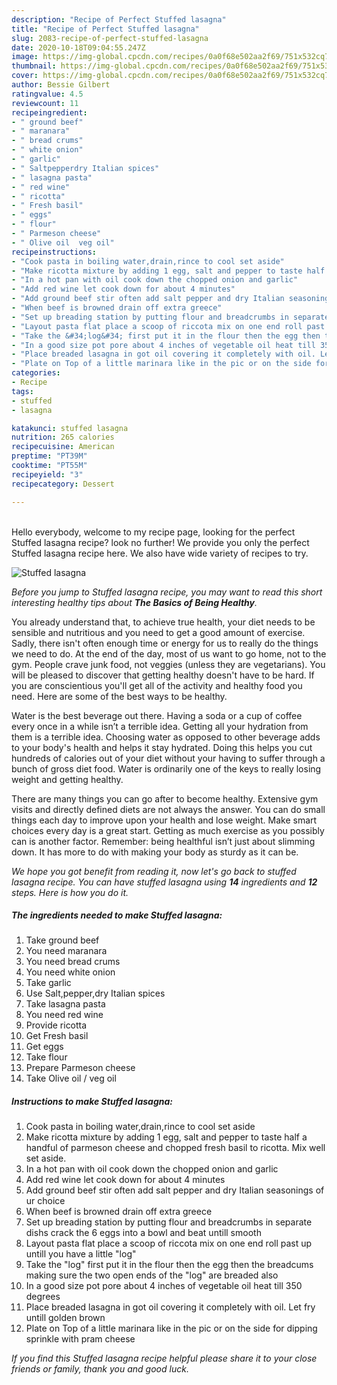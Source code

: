```yaml
---
description: "Recipe of Perfect Stuffed lasagna"
title: "Recipe of Perfect Stuffed lasagna"
slug: 2083-recipe-of-perfect-stuffed-lasagna
date: 2020-10-18T09:04:55.247Z
image: https://img-global.cpcdn.com/recipes/0a0f68e502aa2f69/751x532cq70/stuffed-lasagna-recipe-main-photo.jpg
thumbnail: https://img-global.cpcdn.com/recipes/0a0f68e502aa2f69/751x532cq70/stuffed-lasagna-recipe-main-photo.jpg
cover: https://img-global.cpcdn.com/recipes/0a0f68e502aa2f69/751x532cq70/stuffed-lasagna-recipe-main-photo.jpg
author: Bessie Gilbert
ratingvalue: 4.5
reviewcount: 11
recipeingredient:
- " ground beef"
- " maranara"
- " bread crums"
- " white onion"
- " garlic"
- " Saltpepperdry Italian spices"
- " lasagna pasta"
- " red wine"
- " ricotta"
- " Fresh basil"
- " eggs"
- " flour"
- " Parmeson cheese"
- " Olive oil  veg oil"
recipeinstructions:
- "Cook pasta in boiling water,drain,rince to cool set aside"
- "Make ricotta mixture by adding 1 egg, salt and pepper to taste half a handful of parmeson cheese and chopped fresh basil to ricotta. Mix well set aside."
- "In a hot pan with oil cook down the chopped onion and garlic"
- "Add red wine let cook down for about 4 minutes"
- "Add ground beef stir often add salt pepper and dry Italian seasonings of ur choice"
- "When beef is browned drain off extra greece"
- "Set up breading station by putting flour and breadcrumbs in separate dishs crack the 6 eggs into a bowl and beat untill smooth"
- "Layout pasta flat place a scoop of riccota mix on one end roll past up untill you have a little &#34;log&#34;"
- "Take the &#34;log&#34; first put it in the flour then the egg then the breadcums making sure the two open ends of the &#34;log&#34; are breaded also"
- "In a good size pot pore about 4 inches of vegetable oil heat till 350 degrees"
- "Place breaded lasagna in got oil covering it completely with oil. Let fry untill golden brown"
- "Plate on Top of a little marinara like in the pic or on the side for dipping sprinkle with pram cheese"
categories:
- Recipe
tags:
- stuffed
- lasagna

katakunci: stuffed lasagna 
nutrition: 265 calories
recipecuisine: American
preptime: "PT39M"
cooktime: "PT55M"
recipeyield: "3"
recipecategory: Dessert

---
```

<br>
Hello everybody, welcome to my recipe page, looking for the perfect Stuffed lasagna recipe? look no further! We provide you only the perfect Stuffed lasagna recipe here. We also have wide variety of recipes to try.
<br>


![Stuffed lasagna](https://img-global.cpcdn.com/recipes/0a0f68e502aa2f69/751x532cq70/stuffed-lasagna-recipe-main-photo.jpg)

<i>Before you jump to Stuffed lasagna recipe, you may want to read this short interesting healthy tips about <strong>The Basics of Being Healthy</strong>.</i>

You already understand that, to achieve true health, your diet needs to be sensible and nutritious and you need to get a good amount of exercise. Sadly, there isn't often enough time or energy for us to really do the things we need to do. At the end of the day, most of us want to go home, not to the gym. People crave junk food, not veggies (unless they are vegetarians). You will be pleased to discover that getting healthy doesn't have to be hard. If you are conscientious you'll get all of the activity and healthy food you need. Here are some of the best ways to be healthy.

Water is the best beverage out there. Having a soda or a cup of coffee every once in a while isn’t a terrible idea. Getting all your hydration from them is a terrible idea. Choosing water as opposed to other beverage adds to your body's health and helps it stay hydrated. Doing this helps you cut hundreds of calories out of your diet without your having to suffer through a bunch of gross diet food. Water is ordinarily one of the keys to really losing weight and getting healthy.

There are many things you can go after to become healthy. Extensive gym visits and directly defined diets are not always the answer. You can do small things each day to improve upon your health and lose weight. Make smart choices every day is a great start. Getting as much exercise as you possibly can is another factor. Remember: being healthful isn’t just about slimming down. It has more to do with making your body as sturdy as it can be. 


<i>We hope you got benefit from reading it, now let's go back to stuffed lasagna recipe. You can have stuffed lasagna using <strong>14</strong> ingredients and <strong>12</strong> steps. Here is how you do it.
</i>

##### The ingredients needed to make Stuffed lasagna:

1. Take  ground beef
1. You need  maranara
1. You need  bread crums
1. You need  white onion
1. Take  garlic
1. Use  Salt,pepper,dry Italian spices
1. Take  lasagna pasta
1. You need  red wine
1. Provide  ricotta
1. Get  Fresh basil
1. Get  eggs
1. Take  flour
1. Prepare  Parmeson cheese
1. Take  Olive oil / veg oil


##### Instructions to make Stuffed lasagna:

1. Cook pasta in boiling water,drain,rince to cool set aside
1. Make ricotta mixture by adding 1 egg, salt and pepper to taste half a handful of parmeson cheese and chopped fresh basil to ricotta. Mix well set aside.
1. In a hot pan with oil cook down the chopped onion and garlic
1. Add red wine let cook down for about 4 minutes
1. Add ground beef stir often add salt pepper and dry Italian seasonings of ur choice
1. When beef is browned drain off extra greece
1. Set up breading station by putting flour and breadcrumbs in separate dishs crack the 6 eggs into a bowl and beat untill smooth
1. Layout pasta flat place a scoop of riccota mix on one end roll past up untill you have a little &#34;log&#34;
1. Take the &#34;log&#34; first put it in the flour then the egg then the breadcums making sure the two open ends of the &#34;log&#34; are breaded also
1. In a good size pot pore about 4 inches of vegetable oil heat till 350 degrees
1. Place breaded lasagna in got oil covering it completely with oil. Let fry untill golden brown
1. Plate on Top of a little marinara like in the pic or on the side for dipping sprinkle with pram cheese


<i>If you find this Stuffed lasagna recipe helpful please share it to your close friends or family, thank you and good luck.</i>

